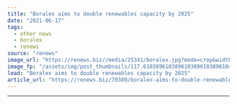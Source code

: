 ```yaml
---
title: "Boralex aims to double renewables capacity by 2025"
date: "2021-06-17"
tags: 
  - other news
  - boralex
  - renews
source: "renews"
image_url: "https://renews.biz//media/25341/boralex.jpg?mode=crop&width=770&heightratio=0.6103896103896103896103896104&slimmage=true"
image_fp: "/assets/img/post_thumbnails/117.6103896103896103896103896104&slimmage=true"
lead: "Boralex aims to double renewables capacity by 2025"
article_url: "https://renews.biz/70389/boralex-aims-to-double-renewables-capacity-by-2025/"
---
```


---
